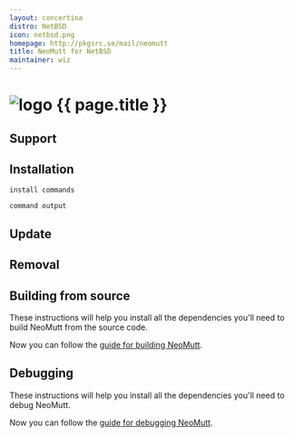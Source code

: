 ```yaml
---
layout: concertina
distro: NetBSD
icon: netbsd.png
homepage: http://pkgsrc.se/mail/neomutt
title: NeoMutt for NetBSD
maintainer: wiz
---
```


# ![logo](/images/distros/{{page.icon}}) {{ page.title }}

## Support <a id="support"></a>

## Installation <a id="install"></a>

```
install commands
```

```reply
command output
```

## Update <a id="update"></a>

## Removal <a id="remove"></a>

## Building from source <a id="build"></a>

These instructions will help you install all the dependencies you'll need to
build NeoMutt from the source code.

Now you can follow the [guide for building NeoMutt](/dev/build).

## Debugging <a id="debug"></a>

These instructions will help you install all the dependencies you'll need to
debug NeoMutt.

Now you can follow the [guide for debugging NeoMutt](../dev/build/debug).

